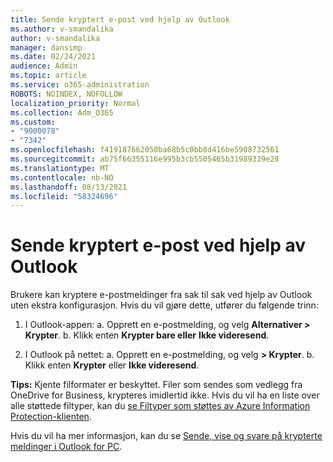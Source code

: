 ```yaml
---
title: Sende kryptert e-post ved hjelp av Outlook
ms.author: v-smandalika
author: v-smandalika
manager: dansimp
ms.date: 02/24/2021
audience: Admin
ms.topic: article
ms.service: o365-administration
ROBOTS: NOINDEX, NOFOLLOW
localization_priority: Normal
ms.collection: Adm_O365
ms.custom:
- "9000078"
- "7342"
ms.openlocfilehash: f419187662050ba68b5c0bb8d416be5908732561
ms.sourcegitcommit: ab75f66355116e995b3cb5505465b31989339e28
ms.translationtype: MT
ms.contentlocale: nb-NO
ms.lasthandoff: 08/13/2021
ms.locfileid: "58324696"
---
```

# <a name="send-encrypted-email-using-outlook"></a>Sende kryptert e-post ved hjelp av Outlook

Brukere kan kryptere e-postmeldinger fra sak til sak ved hjelp av Outlook uten ekstra konfigurasjon. Hvis du vil gjøre dette, utfører du følgende trinn:

1. I Outlook-appen: a. Opprett en e-postmelding, og velg **Alternativer > Krypter**. 
    b. Klikk enten **Krypter bare eller** **Ikke videresend**.

2. I Outlook på nettet: a. Opprett en e-postmelding, og velg **> Krypter**.
    b. Klikk enten **Krypter** eller **Ikke videresend**.

**Tips:** Kjente filformater er beskyttet. Filer som sendes som vedlegg fra OneDrive for Business, krypteres imidlertid ikke. Hvis du vil ha en liste over alle støttede filtyper, kan du [se Filtyper som støttes av Azure Information Protection-klienten](https://docs.microsoft.com/azure/information-protection/rms-client/client-admin-guide-file-types).

Hvis du vil ha mer informasjon, kan du se [Sende, vise og svare på krypterte meldinger i Outlook for PC](https://support.microsoft.com/topic/send-view-and-reply-to-encrypted-messages-in-outlook-for-pc-eaa43495-9bbb-4fca-922a-df90dee51980).



